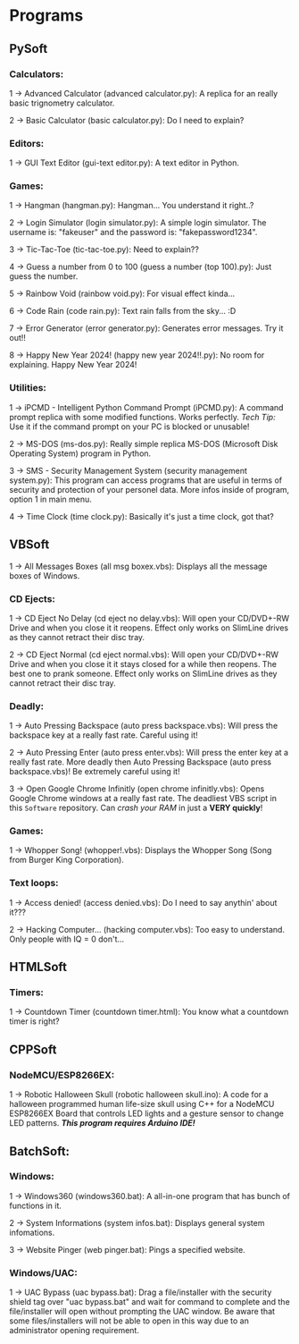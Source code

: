 # Programs

## PySoft
### Calculators:

1 -> Advanced Calculator (advanced calculator.py): A replica for an really basic trignometry calculator.

2 -> Basic Calculator (basic calculator.py): Do I need to explain?

### Editors:

1 -> GUI Text Editor (gui-text editor.py): A text editor in Python.

### Games:

1 -> Hangman (hangman.py): Hangman... You understand it right..?

2 -> Login Simulator (login simulator.py): A simple login simulator. The username is: "fakeuser" and the password is: "fakepassword1234".

3 -> Tic-Tac-Toe (tic-tac-toe.py): Need to explain??

4 -> Guess a number from 0 to 100 (guess a number (top 100).py): Just guess the number.

5 -> Rainbow Void (rainbow void.py): For visual effect kinda...

6 -> Code Rain (code rain.py): Text rain falls from the sky... :D

7 -> Error Generator (error generator.py): Generates error messages. Try it out!!

8 -> Happy New Year 2024! (happy new year 2024!!.py): No room for explaining. Happy New Year 2024!

### Utilities:

1 -> iPCMD - Intelligent Python Command Prompt (iPCMD.py): A command prompt replica with some modified functions. Works perfectly. *Tech Tip:* Use it if the command prompt on your PC is blocked or unusable!

2 -> MS-DOS (ms-dos.py): Really simple replica MS-DOS (Microsoft Disk Operating System) program in Python.

3 -> SMS - Security Management System (security management system.py): This program can access programs that are useful in terms of security and protection of your personel data. More infos inside of program, option 1 in main menu.

4 -> Time Clock (time clock.py): Basically it's just a time clock, got that?

## VBSoft

1 -> All Messages Boxes (all msg boxex.vbs): Displays all the message boxes of Windows.

### CD Ejects:

1 -> CD Eject No Delay (cd eject no delay.vbs): Will open your CD/DVD+-RW Drive and when you close it it reopens. Effect only works on SlimLine drives as they cannot retract their disc tray.

2 -> CD Eject Normal (cd eject normal.vbs): Will open your CD/DVD+-RW Drive and when you close it it stays closed for a while then reopens. The best one to prank someone. Effect only works on SlimLine drives as they cannot retract their disc tray.

### Deadly:

1 -> Auto Pressing Backspace (auto press backspace.vbs): Will press the backspace key at a really fast rate. Careful using it!

2 -> Auto Pressing Enter (auto press enter.vbs): Will press the enter key at a really fast rate. More deadly then Auto Pressing Backspace (auto press backspace.vbs)! Be extremely careful using it!

3 -> Open Google Chrome Infinitly (open chrome infinitly.vbs): Opens Google Chrome windows at a really fast rate. The deadliest VBS script in this `Software` repository. Can *crash your RAM* in just a **VERY quickly**!

### Games:

1 -> Whopper Song! (whopper!.vbs): Displays the Whopper Song (Song from Burger King Corporation).

### Text loops:

1 -> Access denied! (access denied.vbs): Do I need to say anythin' about it???

2 -> Hacking Computer... (hacking computer.vbs): Too easy to understand. Only people with IQ = 0 don't...

## HTMLSoft

### Timers:

1 -> Countdown Timer (countdown timer.html): You know what a countdown timer is right?

## CPPSoft

### NodeMCU/ESP8266EX:

1 -> Robotic Halloween Skull (robotic halloween skull.ino): A code for a halloween programmed human life-size skull using C++ for a NodeMCU ESP8266EX Board that controls LED lights and a gesture sensor to change LED patterns. ***This program requires Arduino IDE!***

## BatchSoft:

### Windows:

1 -> Windows360 (windows360.bat): A all-in-one program that has bunch of functions in it.

2 -> System Informations (system infos.bat): Displays general system infomations.

3 -> Website Pinger (web pinger.bat): Pings a specified website.

### Windows/UAC:

1 -> UAC Bypass (uac bypass.bat): Drag a file/installer with the security shield tag over "uac bypass.bat" and wait for command to complete and the file/installer will open without prompting the UAC window. Be aware that some files/installers will not be able to open in this way due to an administrator opening requirement.
